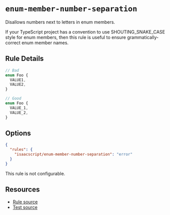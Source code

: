 # `enum-member-number-separation`

Disallows numbers next to letters in enum members.

If your TypeScript project has a convention to use SHOUTING_SNAKE_CASE style for enum members, then this rule is useful to ensure grammatically-correct enum member names.

## Rule Details

```ts
// Bad
enum Foo {
  VALUE1,
  VALUE2,
}

// Good
enum Foo {
  VALUE_1,
  VALUE_2,
}
```

## Options

```json
{
  "rules": {
    "isaacscript/enum-member-number-separation": "error"
  }
}
```

This rule is not configurable.

## Resources

- [Rule source](../../src/rules/enum-member-number-separation.ts)
- [Test source](../../tests/rules/enum-member-number-separation.test.ts)
